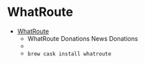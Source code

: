 # WhatRoute
- [WhatRoute](https://www.whatroute.net/)
  -  WhatRoute Donations News Donations
  - 
  - `brew cask install whatroute`
